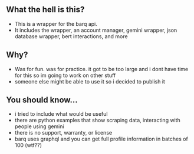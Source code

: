## What the hell is this?
- This is a wrapper for the barq api.
- It includes the wrapper, an account manager, gemini wrapper, json database wrapper, bert interactions, and more
## Why?
- Was for fun. was for practice. it got to be too large and i dont have time for this so im going to work on other stuff
- someone else might be able to use it so i decided to publish it
## You should know...
- i tried to include what would be useful
- there are python examples that show scraping data, interacting with people using gemini
- there is no support, warranty, or license
- barq uses graphql and you can get full profile information in batches of 100 (wtf??)
